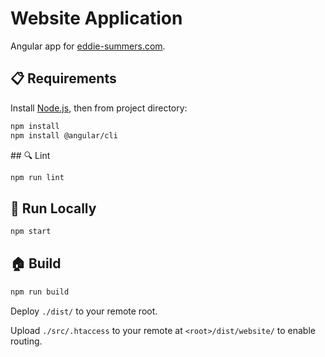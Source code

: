 # Website Application

Angular app for [eddie-summers.com](https://eddie-summers.com).

## :clipboard: Requirements

Install [Node.js](https://nodejs.org/en/), then from project directory:

```bash
npm install
npm install @angular/cli
```

## :mag: Lint

```bash
npm run lint
```

## :running: Run Locally

```bash
npm start
```

## :house: Build

```bash
npm run build
```

Deploy `./dist/` to your remote root.

Upload `./src/.htaccess` to your remote at `<root>/dist/website/` to enable routing.
